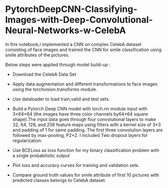 # PytorchDeepCNN-Classifying-Images-with-Deep-Convolutional-Neural-Networks-w-CelebA
In this notebook,I implemented a CNN on complex CelebA dataset consisting of face images and trained the CNN for smile classification using smile attributes of the pictures.

Below steps were applied through model build-up :

- Download the CelebA Data Set

- Apply data augmentation and different transformations to face images using the torchvision.transforms module.

- Use dataloader to load train,valid and test sets.

- Build a Pytorch Deep CNN model with torch.nn module input with 3×64×64 (the images have three color channels by64*64 square shape).The input data goes through four convolutional layers to make 32, 64, 128, and 256 feature maps using filters with a kernel size of 3×3 and padding of 1 for same padding. The first three convolution layers are followed by max-pooling, P2×2. I included Two dropout layers for regularization:

- Use BCELoss as loss function for my binary classification problem with a single probabilistic output

- Plot loss  and accuracy curves for training and validation sets.

- Compare ground truth values for smile attribute of first 10 pictures with predicted classes belongs to CelebA dataset.
